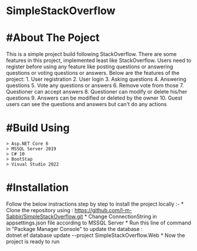 # SimpleStackOverflow
#About The Poject
=============
This is a simple project build following StackOverflow. There are some features in this project, implemented least like StackOverflow.
Users need to register before using any feature like posting questions or answering questions or voting questions or answers.
Below are the features of the project:
	1. User registration
	2. User login
	3. Asking questions
	4. Answering questions
	5. Vote any questions or answers
	6. Remove vote from those
	7. Questioner can accept answers
	8. Questioner can modify or delete his/her questions
	9. Answers can be modified or deleted by the owner
	10. Guest users can see the questions and answers but can't do any actions

#Build Using
==========
	> Asp.NET Core 6
	> MSSQL Server 2019
	> C# 10
	> BootStap
	> Visual Studio 2022

#Installation
==========
Follow the below instractions step by step to install the project locally :-
	* Clone the repository using : https://github.com/I-m-Sabbir/SimpleStackOverflow.git
	* Change ConnectionString in appsettings.json file according to MSSQL Server
	* Run this line of command in "Package Manager Console" to update the database :  
dotnet ef database update --project SimpleStackOverflow.Web
	* Now the project is ready to run

